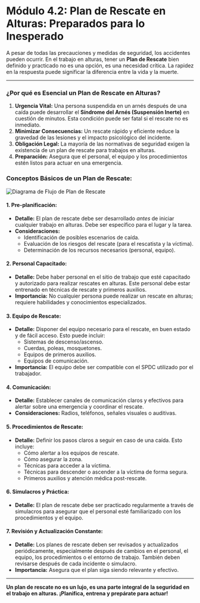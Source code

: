 # Módulo 4.2: Plan de Rescate en Alturas: Preparados para lo Inesperado

A pesar de todas las precauciones y medidas de seguridad, los accidentes pueden ocurrir. En el trabajo en alturas, tener un **Plan de Rescate** bien definido y practicado no es una opción, es una necesidad crítica. La rapidez en la respuesta puede significar la diferencia entre la vida y la muerte.

---

### **¿Por qué es Esencial un Plan de Rescate en Alturas?**

1.  **Urgencia Vital:** Una persona suspendida en un arnés después de una caída puede desarrollar el **Síndrome del Arnés (Suspensión Inerte)** en cuestión de minutos. Esta condición puede ser fatal si el rescate no es inmediato.
2.  **Minimizar Consecuencias:** Un rescate rápido y eficiente reduce la gravedad de las lesiones y el impacto psicológico del incidente.
3.  **Obligación Legal:** La mayoría de las normativas de seguridad exigen la existencia de un plan de rescate para trabajos en alturas.
4.  **Preparación:** Asegura que el personal, el equipo y los procedimientos estén listos para actuar en una emergencia.

### **Conceptos Básicos de un Plan de Rescate:**

<!-- Visual Sugerido: Un diagrama de flujo simple de un plan de rescate (ej. Detección -> Alerta -> Evaluación -> Rescate -> Primeros Auxilios -> Evacuación). -->
![Diagrama de Flujo de Plan de Rescate](placeholder_diagrama_plan_rescate.png)

#### **1. Pre-planificación:**

*   **Detalle:** El plan de rescate debe ser desarrollado *antes* de iniciar cualquier trabajo en alturas. Debe ser específico para el lugar y la tarea.
*   **Consideraciones:**
    *   Identificación de posibles escenarios de caída.
    *   Evaluación de los riesgos del rescate (para el rescatista y la víctima).
    *   Determinación de los recursos necesarios (personal, equipo).

#### **2. Personal Capacitado:**

*   **Detalle:** Debe haber personal en el sitio de trabajo que esté capacitado y autorizado para realizar rescates en alturas. Este personal debe estar entrenado en técnicas de rescate y primeros auxilios.
*   **Importancia:** No cualquier persona puede realizar un rescate en alturas; requiere habilidades y conocimientos especializados.

#### **3. Equipo de Rescate:**

*   **Detalle:** Disponer del equipo necesario para el rescate, en buen estado y de fácil acceso. Esto puede incluir:
    *   Sistemas de descenso/ascenso.
    *   Cuerdas, poleas, mosquetones.
    *   Equipos de primeros auxilios.
    *   Equipos de comunicación.
*   **Importancia:** El equipo debe ser compatible con el SPDC utilizado por el trabajador.

#### **4. Comunicación:**

*   **Detalle:** Establecer canales de comunicación claros y efectivos para alertar sobre una emergencia y coordinar el rescate.
*   **Consideraciones:** Radios, teléfonos, señales visuales o auditivas.

#### **5. Procedimientos de Rescate:**

*   **Detalle:** Definir los pasos claros a seguir en caso de una caída. Esto incluye:
    *   Cómo alertar a los equipos de rescate.
    *   Cómo asegurar la zona.
    *   Técnicas para acceder a la víctima.
    *   Técnicas para descender o ascender a la víctima de forma segura.
    *   Primeros auxilios y atención médica post-rescate.

#### **6. Simulacros y Práctica:**

*   **Detalle:** El plan de rescate debe ser practicado regularmente a través de simulacros para asegurar que el personal esté familiarizado con los procedimientos y el equipo.

#### **7. Revisión y Actualización Constante:**

*   **Detalle:** Los planes de rescate deben ser revisados y actualizados periódicamente, especialmente después de cambios en el personal, el equipo, los procedimientos o el entorno de trabajo. También deben revisarse después de cada incidente o simulacro.
*   **Importancia:** Asegura que el plan siga siendo relevante y efectivo.

---

**Un plan de rescate no es un lujo, es una parte integral de la seguridad en el trabajo en alturas. ¡Planifica, entrena y prepárate para actuar!**

<!-- Elemento Interactivo Sugerido: Un "Escenario de Rescate Interactivo" donde el estudiante deba tomar decisiones sobre los pasos a seguir en un rescate simulado. -->
<InteractiveRescueScenario />
